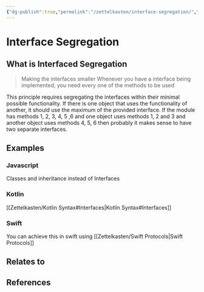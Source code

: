 ```yaml
---
{"dg-publish":true,"permalink":"/zettelkasten/interface-segregation/","title":"Interface Segregation","tags":["status/todo","core/tech/fundamentals/principles"],"created":"2023-10-27T12:05:28.822+01:00"}
---
```



# Interface Segregation

## What is Interfaced Segregation
> Making the interfaces smaller
> Whenever you have a interface being implemented, you need every one of the methods to be used


This principle requires segregating the interfaces within their minimal possible functionality. If there is one object that uses the functionality of another, it should use the maximum of the provided interface. If the module has methods 1, 2, 3, 4, 5 ,6 and one object uses methods 1, 2 and 3 and another object uses methods 4, 5, 6 then probably it makes sense to have two separate interfaces.


## Examples

### Javascript
Classes and inheritance instead of Interfaces
### Kotlin
[[Zettelkasten/Kotlin Syntax#Interfaces\|Kotlin Syntax#Interfaces]]

### Swift
You can achieve this in swift using  [[Zettelkasten/Swift Protocols\|Swift Protocols]]

## Relates to
## References
